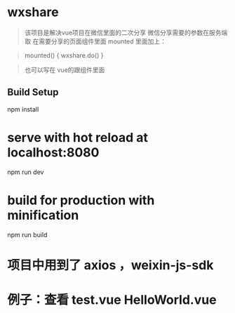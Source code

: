 # wxshare

> 该项目是解决vue项目在微信里面的二次分享
> 微信分享需要的参数在服务端取
> 在需要分享的页面组件里面 mounted 里面加上：

> mounted() {
>   wxshare.do()
> }

> 也可以写在 vue的跟组件里面


## Build Setup
npm install

# serve with hot reload at localhost:8080
npm run dev

# build for production with minification
npm run build

# 项目中用到了 axios ，weixin-js-sdk

# 例子：查看 test.vue HelloWorld.vue
